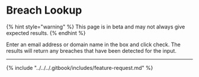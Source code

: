 # Breach Lookup

{% hint style="warning" %}
This page is in beta and may not always give expected results.
{% endhint %}

Enter an email address or domain name in the box and click check. The results will return any breaches that have been detected for the input.

***

{% include "../../../.gitbook/includes/feature-request.md" %}
